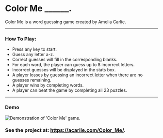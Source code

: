 # Color Me ______.
Color Me is a word guessing game created by Amelia Carlie.

---
### How To Play:
* Press any key to start.
* Guess any letter a-z. 
* Correct guesses will fill in the corresponding blanks.
* For each word, the player can guess up to 8 incorrect letters.
* Incorrect guesses will be displayed in the stats box.
* A player losses by guessing an incorrect letter when there are no guesses remaining.
* A player wins by completing words.
* A player can beat the game by completing all 23 puzzles.

---
### Demo
![Demonstration of 'Color Me' game.](Demo.gif)

### See the project at: https://acarlie.com/Color_Me/.